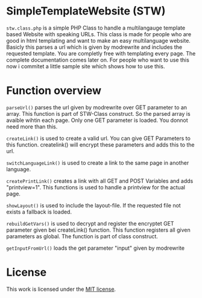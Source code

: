 SimpleTemplateWebsite (STW)
==============

`stw.class.php` is a simple PHP Class to handle a multilangauge template based Website with speaking URLs. 
This class is made for people who are good in html templating and want to make an easy multilanguage website. Basicly this parses a url which is given by modrewrite and includes the requested template. You are completly free with templating every page.
The complete documentation comes later on. For people who want to use this now i commitet a little sample site which shows how to use this.

Function overview
=============

`parseUrl()` parses the url given by modrewrite over GET parameter to an array. This function is part of STW-Class construct. So the parsed array is avaible wihtin each page. Only one GET parameter is loaded. You donnot need more than this.

`createLink()` is used to create a valid url. You can give GET Parameters to this function. createlink() will encrypt these parameters and adds this to the url.

`switchLanguageLink()` is used to create a link to the same page in another language.

`createPrintLink()` creates a link with all GET and POST Variables and adds "printview=1". This functions is used to handle a printview for the actual page. 

`showLayout()` is used to include the layout-file. If the requested file not exists a fallback is loaded.

`rebuildGetVars()` is used to decrypt and register the encryptet GET parameter given bei createLink() function. This function registers all given parameters as global. The function is part of class construct.

`getInputFromUrl()` loads the get parameter "input" given by modrewrite

License
=======

This work is licensed under the [MIT license](http://en.wikipedia.org/wiki/MIT_License).